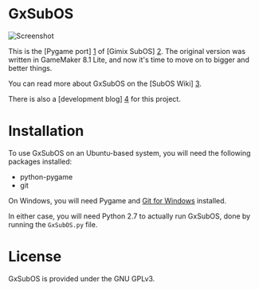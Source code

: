 GxSubOS
=======

![Screenshot][5]

This is the [Pygame port] [1] of [Gimix SubOS] [2]. The original version was written in GameMaker 8.1 Lite, and now it's time to move on to bigger and better things.

You can read more about GxSubOS on the [SubOS Wiki] [3].

There is also a [development blog] [4] for this project.

# Installation

To use GxSubOS on an Ubuntu-based system, you will need the following packages installed:
* python-pygame
* git

On Windows, you will need Pygame and [Git for Windows][1] installed.

In either case, you will need Python 2.7 to actually run GxSubOS, done by running the `GxSubOS.py` file.

# License

GxSubOS is provided under the GNU GPLv3.

[1]: https://code.google.com/p/msysgit/

  [1]: http://pygame.org/news.html  "Pygame"
  [2]: https://sites.google.com/site/gimixsubos/ "Gimix SubOS"
  [3]: http://gmsubos.wikia.com/wiki/Gimix_SubOS "GxSubOS page on SubOS Wiki"
  [4]: http://gimixsubos.blogspot.com/ "Gimix SubOS News"
  [5]: http://static2.wikia.nocookie.net/__cb20131106212446/gmsubos/images/3/30/GxSubOS_2.0_wallpaperswitcher.png
